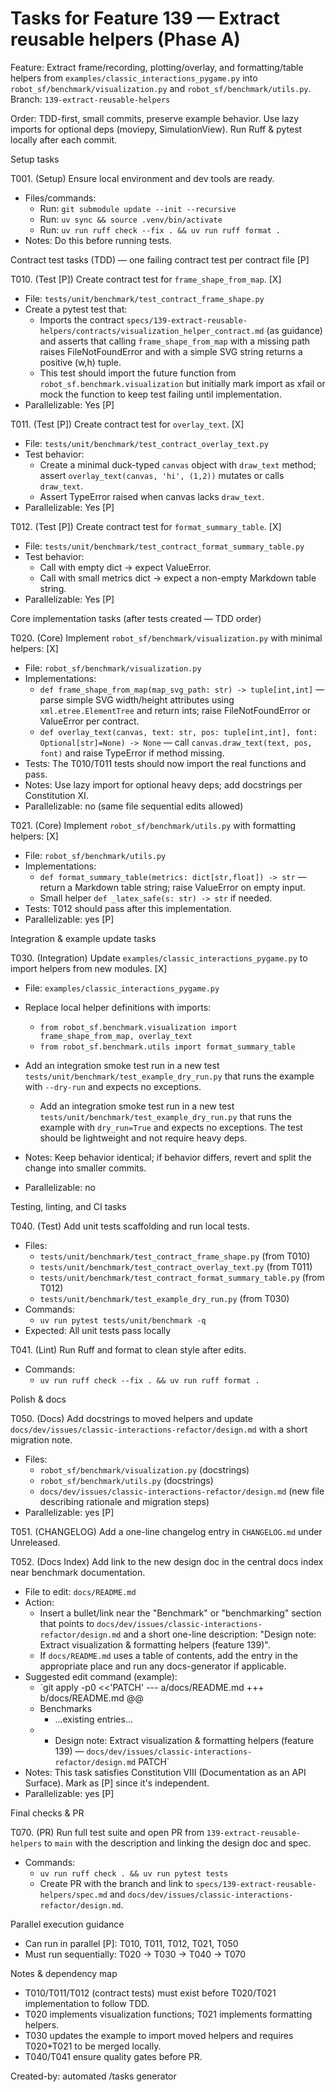 # Tasks for Feature 139 — Extract reusable helpers (Phase A)

Feature: Extract frame/recording, plotting/overlay, and formatting/table helpers from `examples/classic_interactions_pygame.py` into `robot_sf/benchmark/visualization.py` and `robot_sf/benchmark/utils.py`.
Branch: `139-extract-reusable-helpers`

Order: TDD-first, small commits, preserve example behavior. Use lazy imports for optional deps (moviepy, SimulationView). Run Ruff & pytest locally after each commit.

Setup tasks

T001. (Setup) Ensure local environment and dev tools are ready.
- Files/commands:
  - Run: `git submodule update --init --recursive`
  - Run: `uv sync && source .venv/bin/activate`
  - Run: `uv run ruff check --fix . && uv run ruff format .`
- Notes: Do this before running tests.

Contract test tasks (TDD) — one failing contract test per contract file [P]

T010. (Test [P]) Create contract test for `frame_shape_from_map`. [X]
- File: `tests/unit/benchmark/test_contract_frame_shape.py`
- Create a pytest test that:
  - Imports the contract `specs/139-extract-reusable-helpers/contracts/visualization_helper_contract.md` (as guidance) and asserts that calling `frame_shape_from_map` with a missing path raises FileNotFoundError and with a simple SVG string returns a positive (w,h) tuple.
  - This test should import the future function from `robot_sf.benchmark.visualization` but initially mark import as xfail or mock the function to keep test failing until implementation.
- Parallelizable: Yes [P]

T011. (Test [P]) Create contract test for `overlay_text`. [X]
- File: `tests/unit/benchmark/test_contract_overlay_text.py`
- Test behavior:
  - Create a minimal duck-typed `canvas` object with `draw_text` method; assert `overlay_text(canvas, 'hi', (1,2))` mutates or calls `draw_text`.
  - Assert TypeError raised when canvas lacks `draw_text`.
- Parallelizable: Yes [P]

T012. (Test [P]) Create contract test for `format_summary_table`. [X]
- File: `tests/unit/benchmark/test_contract_format_summary_table.py`
- Test behavior:
  - Call with empty dict → expect ValueError.
  - Call with small metrics dict → expect a non-empty Markdown table string.
- Parallelizable: Yes [P]

Core implementation tasks (after tests created — TDD order)

T020. (Core) Implement `robot_sf/benchmark/visualization.py` with minimal helpers: [X]
- File: `robot_sf/benchmark/visualization.py`
- Implementations:
  - `def frame_shape_from_map(map_svg_path: str) -> tuple[int,int]` — parse simple SVG width/height attributes using `xml.etree.ElementTree` and return ints; raise FileNotFoundError or ValueError per contract.
  - `def overlay_text(canvas, text: str, pos: tuple[int,int], font: Optional[str]=None) -> None` — call `canvas.draw_text(text, pos, font)` and raise TypeError if method missing.
- Tests: The T010/T011 tests should now import the real functions and pass.
- Notes: Use lazy import for optional heavy deps; add docstrings per Constitution XI.
- Parallelizable: no (same file sequential edits allowed)

T021. (Core) Implement `robot_sf/benchmark/utils.py` with formatting helpers: [X]
- File: `robot_sf/benchmark/utils.py`
- Implementations:
  - `def format_summary_table(metrics: dict[str,float]) -> str` — return a Markdown table string; raise ValueError on empty input.
  - Small helper `def _latex_safe(s: str) -> str` if needed.
- Tests: T012 should pass after this implementation.
- Parallelizable: yes [P]

Integration & example update tasks

T030. (Integration) Update `examples/classic_interactions_pygame.py` to import helpers from new modules. [X]
- File: `examples/classic_interactions_pygame.py`
- Replace local helper definitions with imports:
  - `from robot_sf.benchmark.visualization import frame_shape_from_map, overlay_text`
  - `from robot_sf.benchmark.utils import format_summary_table`
- Add an integration smoke test run in a new test `tests/unit/benchmark/test_example_dry_run.py` that runs the example with `--dry-run` and expects no exceptions.

  - Add an integration smoke test run in a new test `tests/unit/benchmark/test_example_dry_run.py` that runs the example with `dry_run=True` and expects no exceptions. The test should be lightweight and not require heavy deps.
- Notes: Keep behavior identical; if behavior differs, revert and split the change into smaller commits.
- Parallelizable: no

Testing, linting, and CI tasks

T040. (Test) Add unit tests scaffolding and run local tests.
- Files:
  - `tests/unit/benchmark/test_contract_frame_shape.py` (from T010)
  - `tests/unit/benchmark/test_contract_overlay_text.py` (from T011)
  - `tests/unit/benchmark/test_contract_format_summary_table.py` (from T012)
  - `tests/unit/benchmark/test_example_dry_run.py` (from T030)
- Commands:
  - `uv run pytest tests/unit/benchmark -q`
- Expected: All unit tests pass locally

T041. (Lint) Run Ruff and format to clean style after edits.
- Commands:
  - `uv run ruff check --fix . && uv run ruff format .`

Polish & docs

T050. (Docs) Add docstrings to moved helpers and update `docs/dev/issues/classic-interactions-refactor/design.md` with a short migration note.
- Files:
  - `robot_sf/benchmark/visualization.py` (docstrings)
  - `robot_sf/benchmark/utils.py` (docstrings)
  - `docs/dev/issues/classic-interactions-refactor/design.md` (new file describing rationale and migration steps)
- Parallelizable: yes [P]

T051. (CHANGELOG) Add a one-line changelog entry in `CHANGELOG.md` under Unreleased.

T052. (Docs Index) Add link to the new design doc in the central docs index near benchmark documentation.
- File to edit: `docs/README.md`
- Action:
  - Insert a bullet/link near the "Benchmark" or "benchmarking" section that points to `docs/dev/issues/classic-interactions-refactor/design.md` and a short one-line description: "Design note: Extract visualization & formatting helpers (feature 139)".
  - If `docs/README.md` uses a table of contents, add the entry in the appropriate place and run any docs-generator if applicable.
- Suggested edit command (example):
  - `git apply -p0 <<'PATCH'
  --- a/docs/README.md
  +++ b/docs/README.md
  @@
   - Benchmarks
     - ...existing entries...
  +  - Design note: Extract visualization & formatting helpers (feature 139) — `docs/dev/issues/classic-interactions-refactor/design.md`
  PATCH`
- Notes: This task satisfies Constitution VIII (Documentation as an API Surface). Mark as [P] since it's independent.
- Parallelizable: yes [P]

Final checks & PR

T070. (PR) Run full test suite and open PR from `139-extract-reusable-helpers` to `main` with the description and linking the design doc and spec.
- Commands:
  - `uv run ruff check . && uv run pytest tests`
  - Create PR with the branch and link to `specs/139-extract-reusable-helpers/spec.md` and `docs/dev/issues/classic-interactions-refactor/design.md`.

Parallel execution guidance
- Can run in parallel [P]: T010, T011, T012, T021, T050
- Must run sequentially: T020 → T030 → T040 → T070

Notes & dependency map
- T010/T011/T012 (contract tests) must exist before T020/T021 implementation to follow TDD.
- T020 implements visualization functions; T021 implements formatting helpers.
- T030 updates the example to import moved helpers and requires T020+T021 to be merged locally.
- T040/T041 ensure quality gates before PR.

Created-by: automated /tasks generator
